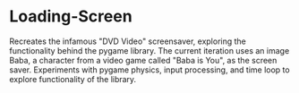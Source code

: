 # Loading-Screen
Recreates the infamous "DVD Video" screensaver, exploring the functionality behind the pygame library. The current iteration uses an image Baba, a character from a video game called "Baba is You", as the screen saver. Experiments with pygame physics, input processing, and time loop to explore functionality of the library.
